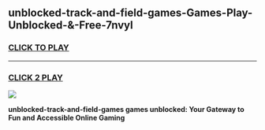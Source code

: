 
## unblocked-track-and-field-games-Games-Play-Unblocked-&-Free-7nvyl
<h3>
<a href="https://premium76.site?title=unblocked-track-and-field-games&ref=24A">CLICK TO PLAY</a></h3>
<hr>

<h3>
<a href="https://premium76.site?title=unblocked-track-and-field-games&ref=24A">CLICK 2 PLAY</a>
  
</h3>

<a href="https://premium76.site?title=unblocked-track-and-field-games&ref=24A"><img src="https://clearcache.store/games.png"></a>


**unblocked-track-and-field-games games unblocked: Your Gateway to Fun and Accessible Online Gaming**
